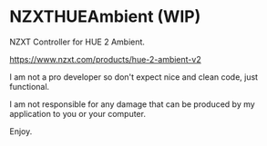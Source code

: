 # NZXTHUEAmbient (WIP)
NZXT Controller for HUE 2 Ambient.

https://www.nzxt.com/products/hue-2-ambient-v2

I am not a pro developer so don't expect nice and clean code, just functional.

I am not responsible for any damage that can be produced by my application to you or your computer.

Enjoy. 
